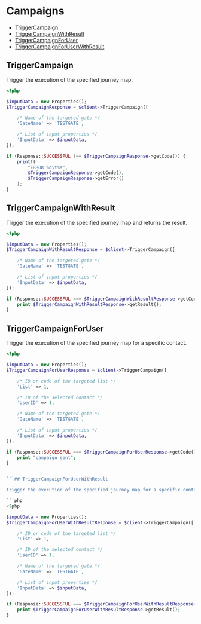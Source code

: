 # Campaigns

- [TriggerCampaign](#triggercampaign)
- [TriggerCampaignWithResult](#triggercampaignwithresult)
- [TriggerCampaignForUser](#triggercampaignforuser)
- [TriggerCampaignForUserWithResult](#triggercampaignforuserwithresult)


## TriggerCampaign

Trigger the execution of the specified journey map.

```php
<?php

$inputData = new Properties();
$TriggerCampaignResponse = $client->TriggerCampaign([

    /* Name of the targeted gate */
    'GateName' => 'TESTGATE',

    /* List of input properties */
    'InputData' => $inputData,
]);

if (Response::SUCCESSFUL !== $TriggerCampaignResponse->getCode()) {
    printf(
        "ERROR %d\t%s",
        $TriggerCampaignResponse->getCode(),
        $TriggerCampaignResponse->getError()
    );
}

```


## TriggerCampaignWithResult

Trigger the execution of the specified journey map and returns the result.

```php
<?php

$inputData = new Properties();
$TriggerCampaignWithResultResponse = $client->TriggerCampaign([

    /* Name of the targeted gate */
    'GateName' => 'TESTGATE',

    /* List of input properties */
    'InputData' => $inputData,
]);

if (Response::SUCCESSFUL === $TriggerCampaignWithResultResponse->getCode()) {
    print $TriggerCampaignWithResultResponse->getResult();
}

```


## TriggerCampaignForUser

Trigger the execution of the specified journey map for a specific contact.

```php
<?php

$inputData = new Properties();
$TriggerCampaignForUserResponse = $client->TriggerCampaign([

    /* ID or code of the targeted list */
    'List' => 1,

    /* ID of the selected contact */
    'UserID' => 1,

    /* Name of the targeted gate */
    'GateName' => 'TESTGATE',

    /* List of input properties */
    'InputData' => $inputData,
]);

if (Response::SUCCESSFUL === $TriggerCampaignForUserResponse->getCode()) {
    print "campaign sent";
}


```## TriggerCampaignForUserWithResult

Trigger the execution of the specified journey map for a specific contact.

```php
<?php

$inputData = new Properties();
$TriggerCampaignForUserWithResultResponse = $client->TriggerCampaign([

    /* ID or code of the targeted list */
    'List' => 1,

    /* ID of the selected contact */
    'UserID' => 1,

    /* Name of the targeted gate */
    'GateName' => 'TESTGATE',

    /* List of input properties */
    'InputData' => $inputData,
]);

if (Response::SUCCESSFUL === $TriggerCampaignForUserWithResultResponse->getCode()) {
    print $TriggerCampaignForUserWithResultResponse->getResult();
}

```